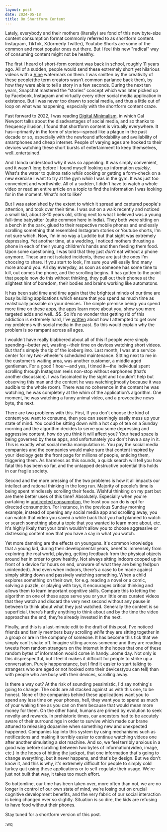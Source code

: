 ```yaml
---
layout: post
date: 2024-05-18
title: On Shortform Content
---
```


Lately, everybody and their mothers (literally) are fond of this new byte-size content consumption format commonly referred to as shortform content. Instagram, TikTok, X(formerly Twitter), Youtube Shorts are some of the common and most popular ones out there. But I feel this new "radical" way of consuming content might not be healthy.

The first I heard of short-form content was back in school, roughly 11 years ago. All of a sudden, people would send these extremely short yet hilarious videos with a [Vine](https://en.wikipedia.org/wiki/Vine_(service)) watermark on them. I was smitten by the creativity of these people(the term creators wasn’t common parlance back then), by how they were able to tell a story in a few seconds. During the next ten years, Snapchat mastered the “stories” concept which was later picked up by Facebook, Instagram and virtually every other social media application in existence. But I was never too drawn to social media, and thus a little out of loop on what was happening, especially with the shortform content craze.

Fast forward to 2022, I was reading [Digital Minimalism](/reading/digital-minimalism), in which Cal Newport talks about the disadvantages of social media, and so thanks to frequency illusion, I found that shortform content is virtually everywhere. It has—primarily in the form of stories—spread like a plague in the past decade or so, especially with the newfound affordability and availability of smartphones and cheap internet. People of varying ages are hooked to their devices watching these short bursts of entertainment to keep themselves, well..entertained.

And I kinda understood why it was so appealing. It was simply convenient, and it wasn't long before I found myself looking up information _quickly_. What's the water to quinoa ratio _while_ cooking or getting a form-check on a new exercise I want to try at the gym _while_ I was in the gym. It was just too convenient and worthwhile. All of a sudden, I didn't have to watch a whole video or read an entire article on a topic to find the information I was looking for in the moment. What's not to like?

But I was astonished by the extent to which it spread and captured people's attention, and took over their time. I was out on a walk recently and noticed a small kid, about 8-10 years old, sitting next to what I believed was a young full-time babysitter (quite common here in India). They both were sitting on a bench in the park, glued to their respective mobile phones and endlessly scrolling something that resembled Instagram stories or Youtube shorts, I'm not sure which. Now, I’m in no way a Luddite but that sight was extremely depressing. Yet another time, at a wedding, I noticed mothers thrusting a phone in each of their young children’s hands and then feeding them food. Upon some questioning, I was told that they just _don’t_  eat without a phone anymore. These are not isolated incidents, these are just the ones I'm choosing to share. If you start to look, I'm sure you will easily find many more around you. All day everyday, as soon as someone has some time to kill, out comes the phone, and the scrolling begins. It has gotten to the point that people now do this without thinking, they pull out their phones at the slightest hint of boredom, their bodies and brains working like automatons.

It has been said time and time again that the brightest minds of our time are busy building applications which ensure that you spend as much time as realistically possible on your devices. The simple premise being: you spend more time on these apps, the apps learn more about you, show you more targeted adds and well…$$. So it’s no wonder that getting rid of this addiction is extremely hard, I’ve [written](/posts/directed-undirected-consumption) about how I attempted to get over my problems with social media in the past. So this would explain why the problem is so rampant across all ages.

I wouldn’t have really blabbered about all of this if people were simply spending--better yet, wasting--their time on devices watching short videos. But that's simply the tip of the iceberg imo. Last month, I was at a service center for my two-wheeler’s scheduled maintenance. Sitting next to me in the customer’s waiting area, was another customer, a middle aged gentleman. For a good 1 hour—and yes, I timed it—the individual spent scrolling through Instagram reels non-stop without earphones (that’s another discussion). I was fascinated by the sight and I couldn’t help but observing this man and the content he was watching(mostly because it was audible to the whole room). There was no coherence in the content he was watching, he was completely at the whim of the application’s algorithm. One moment, he was watching a funny animal video, and a provocative news byte, the next.

There are two problems with this. First, If you don't choose the kind of content you want to consume, then you can seemingly easily mess up your state of mind. You could be sitting down with a hot cup of tea on a Sunday morning and the algorithm decides to serve you some depressing and aggressive content, how do you think it will affect you? Your head space is being governed by these apps, and unfortunately you don't have a say in it. This is exactly what social media manipulation is. You pay the social media companies and the companies would make sure that content inspired by your ideology gets the front page for millions of people, enticing them, triggering them. As harmless as this sounds, a quick search will tell you how fatal this has been so far, and the untapped destructive potential this holds in our fragile society.

Second and the more pressing of the two problems is how it all impacts our intellect and rational thinking in the long run. Majority of people's time is being spent mindlessly scrolling their feeds. Wishful thinking on my part but are there better uses of this time? Absolutely. Especially when you're partaking in [undirected consumption](/posts/directed-undirected-consumption), the least you can do is opt for directed consumption. For instance, in the previous Sunday morning example, instead of opening any social media app and scrolling away, you can watch that video you saved a while back that you had planned to watch or search something about a topic that you wanted to learn more about, etc. It's highly likely that your brain wouldn't allow you to choose aggressive or distressing content now that you have a say in what you watch.

Yet more damning are the effects on younguns. It's common knowledge that a young kid, during their developmental years, benefits immensely from exploring the real world, playing, getting feedback from the physical objects around her in order to grow healthy. Not always sitting indoors cooped up in front of a device for hours on end, unaware of what they are being fed(pun unintended). And even when indoors, there’s a case to be made against simply sitting down and passively watching something. When a child explores something on their own, for e.g. reading a novel or a comic, solving a puzzle, or playing with toys, it encourages critical thinking and allows them to learn important cognitive skills. Compare this to letting the algorithm on one of these apps serve you or your little ones curated videos that they watch and discard the very next second without any pause in between to think about what they just watched. Generally the content is so superficial, there’s hardly anything to think about and by the time the video approaches the end, they’re already invested in the next.

Finally, and this is a last-minute edit to the draft of this post, I've noticed friends and family members busy scrolling _while_ they are sitting together in a group or are in the company of someone. It has become this tick that we simply can't shake off. Imagine sitting across someone and they are reading tweets from random strangers on the internet in the hopes that one of these random bytes of information would come in handy...some day. Not only is this disprespectful, but I feel it makes it difficult for people to strike up a conversation. Purely happenstance, but I find it easier to start talking to strangers who are aged or not hooked onto their devices(you can tell) than with people who are busy with their devices, scrolling away.

Is there a way out? At the risk of sounding pessimistic, I'd say nothing's going to change. The odds are all stacked against us with this one, to be honest. None of the companies behind these applications want you to spend any less time on your phones, hell, they want you to spend as much of your waking time as you can on them because that would mean more money for them. On the other hand, humans are primed by evolution to seek novelty and rewards. In prehistoric times, our ancestors had to be accutely aware of their surroundings in order to survive which made our brane attuned to releasing dopamine when something new and unexpected happened. Companies tap into this system by using mechanisms such as notifications and making it terribly easier to continue watching videos one after another simulating a slot machine. And so, we feel terribly anxious in a good way before scrolling between two bytes of information(video, image, etc.) in the hopes of hitting the jackpot, that one information that's going to change everything, but it never happens, and that's by design. But we don't know it, and this is why, it's extremely difficult for people to simply cold turkey quit using these applications or to self-regulate their usage. We're just not built that way, it takes too much effort.

So bottomline, our time has been taken over, more often than not, we are no longer in control of our own state of mind, we're losing out on crucial cognitive development benefits, and the very fabric of our social interaction is being changed ever so slightly. Situation is so dire, the kids are refusing to have food without their phones.

Stay tuned for a shortform version of this post.

:wq
